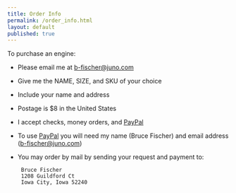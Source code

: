 ```yaml
---
title: Order Info
permalink: /order_info.html
layout: default
published: true
---
```


To purchase an engine:

-  Please email me at <a href="mailto:b-fischer@juno.com">b-fischer@juno.com</a> 
-  Give me the NAME, SIZE, and SKU of your choice
-  Include your name and address
-  Postage is $8 in the United States
-  I accept checks, money orders, and [PayPal]
-  To use [PayPal] you will need my name (Bruce Fischer) and email address (b-fischer@juno.com)
-  You may order by mail by sending your request and payment to:

        Bruce Fischer
        1208 Guildford Ct
        Iowa City, Iowa 52240

[PayPal]: https://www.paypal.com/
